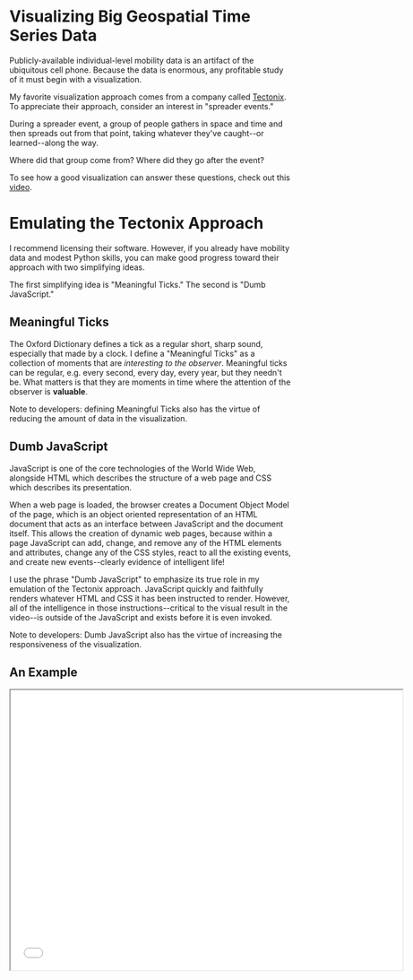 # Visualizing Big Geospatial Time Series Data

Publicly-available individual-level mobility data is an artifact of the ubiquitous cell phone.  Because the data is enormous, any profitable study of it must begin with a visualization.

My favorite visualization approach comes from a company called [Tectonix](https://www.tectonix.com/).  To appreciate their approach, consider an interest in "spreader events."

During a spreader event, a group of people gathers in space and time and then spreads out from that point, taking whatever they've caught--or learned--along the way.  

Where did that group come from?  Where did they go after the event?

To see how a good visualization can answer these questions, check out this [video](https://twitter.com/tectonixgeo/status/1242628347034767361).

# Emulating the Tectonix Approach

I recommend licensing their software.  However, if you already have mobility data and modest Python skills, you can make good progress toward their approach with two simplifying ideas.  

The first simplifying idea is "Meaningful Ticks."  The second is "Dumb JavaScript."

## Meaningful Ticks
The Oxford Dictionary defines a tick as a regular short, sharp sound, especially that made by a clock.  I define a "Meaningful Ticks" as a collection of moments that are <em>interesting to the observer</em>.  Meaningful ticks can be regular, e.g. every second, every day, every year, but they needn't be.  What matters is that they are moments in time where the attention of the observer is <b>valuable</b>.  

Note to developers: defining Meaningful Ticks also has the virtue of reducing the amount of data in the visualization.

## Dumb JavaScript
JavaScript is one of the core technologies of the World Wide Web, alongside HTML which describes the structure of a web page and CSS which describes its presentation.

When a web page is loaded, the browser creates a Document Object Model of the page, which is an object oriented representation of an HTML document that acts as an interface between JavaScript and the document itself. This allows the creation of dynamic web pages, because within a page JavaScript can add, change, and remove any of the HTML elements and attributes, change any of the CSS styles, react to all the existing events, and create new events--clearly evidence of intelligent life!

I use the phrase "Dumb JavaScript" to emphasize its true role in my emulation of the Tectonix approach.  JavaScript quickly and faithfully renders whatever HTML and CSS it has been instructed to render.  However, all of the intelligence in those instructions--critical to the visual result in the video--is outside of the JavaScript and exists before it is even invoked.  

Note to developers: Dumb JavaScript also has the virtue of increasing the responsiveness of the visualization.

## An Example

<iframe src="test_map.html" height="500" width="700"></iframe>